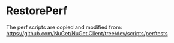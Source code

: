 # RestorePerf

The perf scripts are copied and modified from: https://github.com/NuGet/NuGet.Client/tree/dev/scripts/perftests
